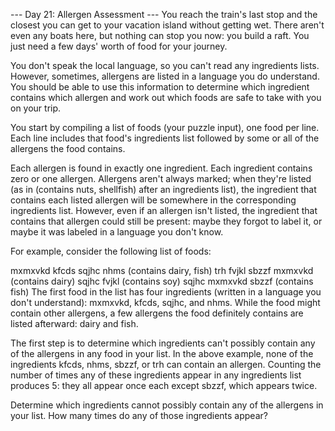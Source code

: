 --- Day 21: Allergen Assessment --- You reach the train's last stop and the closest you can get to your vacation island
without getting wet. There aren't even any boats here, but nothing can stop you now: you build a raft. You just need a
few days' worth of food for your journey.

You don't speak the local language, so you can't read any ingredients lists. However, sometimes, allergens are listed in
a language you do understand. You should be able to use this information to determine which ingredient contains which
allergen and work out which foods are safe to take with you on your trip.

You start by compiling a list of foods (your puzzle input), one food per line. Each line includes that food's
ingredients list followed by some or all of the allergens the food contains.

Each allergen is found in exactly one ingredient. Each ingredient contains zero or one allergen. Allergens aren't always
marked; when they're listed (as in (contains nuts, shellfish) after an ingredients list), the ingredient that contains
each listed allergen will be somewhere in the corresponding ingredients list. However, even if an allergen isn't listed,
the ingredient that contains that allergen could still be present: maybe they forgot to label it, or maybe it was
labeled in a language you don't know.

For example, consider the following list of foods:

mxmxvkd kfcds sqjhc nhms (contains dairy, fish)
trh fvjkl sbzzf mxmxvkd (contains dairy)
sqjhc fvjkl (contains soy)
sqjhc mxmxvkd sbzzf (contains fish)
The first food in the list has four ingredients (written in a language you don't understand): mxmxvkd, kfcds, sqjhc, and
nhms. While the food might contain other allergens, a few allergens the food definitely contains are listed afterward:
dairy and fish.

The first step is to determine which ingredients can't possibly contain any of the allergens in any food in your list.
In the above example, none of the ingredients kfcds, nhms, sbzzf, or trh can contain an allergen. Counting the number of
times any of these ingredients appear in any ingredients list produces 5: they all appear once each except sbzzf, which
appears twice.

Determine which ingredients cannot possibly contain any of the allergens in your list. How many times do any of those
ingredients appear?